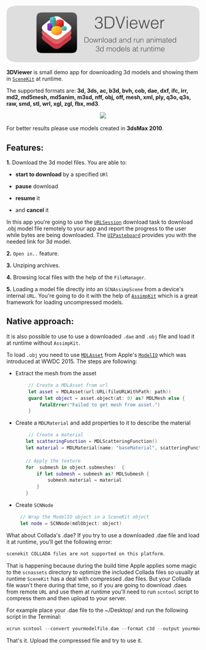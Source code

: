 ![3DViewer](Media/3DViewer.png)

**3DViewer** is small demo app for downloading 3d models and showing them in [`SceneKit`](https://developer.apple.com/scenekit/) at runtime.

The supported formats are: **3d, 3ds, ac, b3d, bvh, cob, dae, dxf, ifc, irr, md2, md5mesh, md5anim, m3sd, nff, obj, off, mesh, xml, ply, q3o, q3s, raw, smd, stl, wrl, xgl, zgl, fbx, md3**.

<p align="center">
    <img src="Media/3DViewer.gif", width="480">
</p>

For better results please use models created in **3dsMax 2010**.

## Features:

**1.** Download the 3d model files. You are able to:

* **start to download** by a specified `URl`

* **pause** download

* **resume** it

* and **cancel** it

In this app you're going to use the [`URLSession`](https://developer.apple.com/documentation/foundation/urlsession) download task to download .obj model file remotely to your app and report the progress to the user while bytes are being downloaded. The [`UIPasteboard`](https://developer.apple.com/documentation/uikit/uipasteboard) provides you with the needed link for 3d model.


**2.** `Open in..` feature.

**3.** Unziping archives.

**4.** Browsing local files with the help of the `FileManager`.

**5.** Loading a model file directly into an `SCNAssimpScene` from a device's internal `URL`. You're going to do it with the help of [`AssimpKit`](https://github.com/dmsurti/AssimpKit) which is a great framework for loading uncompressed models.


## Native approach:

It is also possible to use to use a downloaded `.dae` and `.obj` file and load it at runtime without `AssimpKit`.

To load `.obj` you need to use [`MDLAsset`](https://developer.apple.com/documentation/modelio/mdlasset) from Apple's [`ModelIO`](https://developer.apple.com/documentation/modelio) which was introduced at WWDC 2015. The steps are following:

* Extract the mesh from the asset

```swift
        // Create a MDLAsset from url
        let asset = MDLAsset(url:URL(fileURLWithPath: path))
        guard let object = asset.object(at: 0) as? MDLMesh else {
            fatalError("Failed to get mesh from asset.")
        }
```

* Create a `MDLMaterial` and add properties to it to describe the material

```swift
        // Create a material
       let scatteringFunction = MDLScatteringFunction()
       let material = MDLMaterial(name: "baseMaterial", scatteringFunction: scatteringFunction)

       // Apply the texture
       for  submesh in object.submeshes!  {
           if let submesh = submesh as? MDLSubmesh {
               submesh.material = material
           }
       }
```

* Create `SCNNode`


```swift
     // Wrap the ModelIO object in a SceneKit object
     let node = SCNNode(mdlObject: object)
```

What about Collada's .dae? If you try to use a downloaded .dae file and load it at runtime, you’ll get the following error:
```swift
scenekit COLLADA files are not supported on this platform.
```
That is happening because during the build time Apple applies some magic to the `scnassets` directory to optimize the included Collada files so usually at runtime `SceneKit` has a deal with compressed .dae files. But your Collada file wasn't there during that time, so if you are going to download .daes from remote `URL` and use them at runtime you'll need to run `scntool` script to compress them and then upload to your server.

For example place your .dae file to the ~/Desktop/ and run the following script in the Terminal:

```swift
xcrun scntool --convert yourmodelfile.dae --format c3d --output yourmodelfile-optimized.dae
```

That's it. Upload the compressed file and try to use it.
